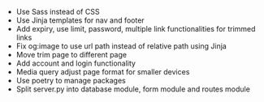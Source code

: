 - Use Sass instead of CSS
- Use Jinja templates for nav and footer
- Add expiry, use limit, password, multiple link functionalities for trimmed links
- Fix og:image to use url path instead of relative path using Jinja
- Move trim page to different page
- Add account and login functionality
- Media query adjust page format for smaller devices
- Use poetry to manage packages
- Split server.py into database module, form module and routes module